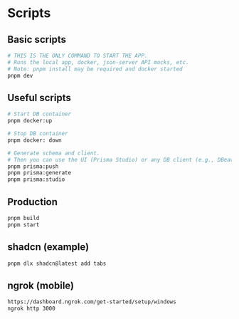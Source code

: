 
# Scripts

## Basic scripts

```bash
# THIS IS THE ONLY COMMAND TO START THE APP.
# Runs the local app, docker, json-server API mocks, etc.
# Note: pnpm install may be required and docker started
pnpm dev
```

## Useful scripts

```bash
# Start DB container
pnpm docker:up

# Stop DB container
pnpm docker: down

# Generate schema and client.
# Then you can use the UI (Prisma Studio) or any DB client (e.g., DBeaver).
pnpm prisma:push
pnpm prisma:generate
pnpm prisma:studio
```

## Production

```bash
pnpm build
pnpm start
```

## shadcn (example)

```bash
pnpm dlx shadcn@latest add tabs
```

## ngrok (mobile)

```bash
https://dashboard.ngrok.com/get-started/setup/windows
ngrok http 3000
```
